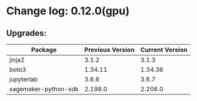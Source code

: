 # Change log: 0.12.0(gpu)

## Upgrades: 

Package | Previous Version | Current Version
---|---|---
jinja2|3.1.2|3.1.3
boto3|1.34.11|1.34.36
jupyterlab|3.6.6|3.6.7
sagemaker-python-sdk|2.198.0|2.206.0
